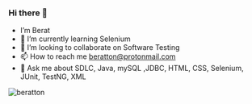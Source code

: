 ### Hi there 👋
-  I’m Berat
- 🌱 I’m currently learning Selenium
- 💞️ I’m looking to collaborate on Software Testing
- 📫 How to reach me beratton@protonmail.com
- 💬 Ask me about SDLC, Java, mySQL ,JDBC, HTML, CSS, Selenium, JUnit, TestNG, XML 
<!---
beratton/beratton is a ✨ special ✨ repository because its `README.md` (this file) appears on your GitHub profile.
You can click the Preview link to take a look at your changes.
--->  

<p align="left"> <img src="https://komarev.com/ghpvc/?username=beratton&label=Profile%20views&color=0e75b6&style=flat" alt="beratton" /> </p>

<!--
**beratton/beratton** is a ✨ _special_ ✨ repository because its `README.md` (this file) appears on your GitHub profile.



